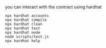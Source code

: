 you can interact with the contract using hardhat 

```shell
npx hardhat accounts
npx hardhat compile
npx hardhat clean
npx hardhat test
npx hardhat node
node scripts/test.js
npx hardhat help
```
